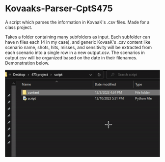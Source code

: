 # Kovaaks-Parser-CptS475
A script which parses the information in KovaaK's .csv files. Made for a class project. 

Takes a folder containing many subfolders as input. Each subfolder can have n files each (4 in my case), and generic KovaaK's .csv content like scenario name, shots, hits, misses, and sensitivity will be extracted from each scenario into a single row in a new output.csv. The scenarios in output.csv will be organized based on the date in their filenames. Demonstration below.

![](https://github.com/gabelallen/Kovaaks-Parser-CptS475/blob/main/475demo.gif)
